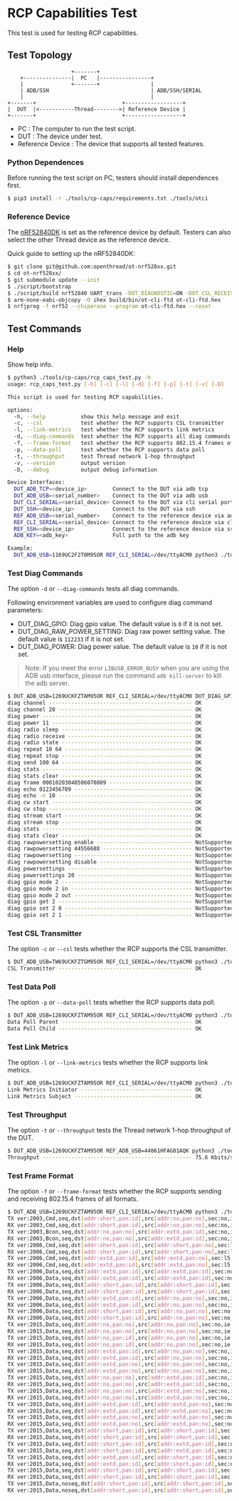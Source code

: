 # RCP Capabilities Test

This test is used for testing RCP capabilities.

## Test Topology

```
                    +-------+
    +---------------|  PC   |----------------+
    |               +-------+                |
    | ADB/SSH                                | ADB/SSH/SERIAL
    |                                        |
+-------+                           +------------------+
|  DUT  |<-----------Thread-------->| Reference Device |
+-------+                           +------------------+

```

- PC : The computer to run the test script.
- DUT : The device under test.
- Reference Device : The device that supports all tested features.

### Python Dependences

Before running the test script on PC, testers should install dependences first.

```bash
$ pip3 install -r ./tools/cp-caps/requirements.txt ./tools/otci
```

### Reference Device

The [nRF52840DK][ot-nrf528xx-nrf52840] is set as the reference device by default. Testers can also select the other Thread device as the reference device.

[ot-nrf528xx-nrf52840]: https://github.com/openthread/ot-nrf528xx/blob/main/src/nrf52840/README.md

Quick guide to setting up the nRF52840DK:

```bash
$ git clone git@github.com:openthread/ot-nrf528xx.git
$ cd ot-nrf528xx/
$ git submodule update --init
$ ./script/bootstrap
$ ./script/build nrf52840 UART_trans -DOT_DIAGNOSTIC=ON -DOT_CSL_RECEIVER=ON -DOT_LINK_METRICS_INITIATOR=ON -DOT_LINK_METRICS_SUBJECT=ON
$ arm-none-eabi-objcopy -O ihex build/bin/ot-cli-ftd ot-cli-ftd.hex
$ nrfjprog -f nrf52 --chiperase --program ot-cli-ftd.hex --reset
```

## Test Commands

### Help

Show help info.

```bash
$ python3 ./tools/cp-caps/rcp_caps_test.py -h
usage: rcp_caps_test.py [-h] [-c] [-l] [-d] [-f] [-p] [-t] [-v] [-D]

This script is used for testing RCP capabilities.

options:
  -h, --help           show this help message and exit
  -c, --csl            test whether the RCP supports CSL transmitter
  -l, --link-metrics   test whether the RCP supports link metrics
  -d, --diag-commands  test whether the RCP supports all diag commands
  -f, --frame-format   test whether the RCP supports 802.15.4 frames of all formats
  -p, --data-poll      test whether the RCP supports data poll
  -t, --throughput     test Thread network 1-hop throughput
  -v, --version        output version
  -D, --debug          output debug information

Device Interfaces:
  DUT_ADB_TCP=<device_ip>        Connect to the DUT via adb tcp
  DUT_ADB_USB=<serial_number>    Connect to the DUT via adb usb
  DUT_CLI_SERIAL=<serial_device> Connect to the DUT via cli serial port
  DUT_SSH=<device_ip>            Connect to the DUT via ssh
  REF_ADB_USB=<serial_number>    Connect to the reference device via adb usb
  REF_CLI_SERIAL=<serial_device> Connect to the reference device via cli serial port
  REF_SSH=<device_ip>            Connect to the reference device via ssh
  ADB_KEY=<adb_key>              Full path to the adb key

Example:
  DUT_ADB_USB=1169UC2F2T0M95OR REF_CLI_SERIAL=/dev/ttyACM0 python3 ./tools/cp-caps/rcp_caps_test.py -d
```

### Test Diag Commands

The option `-d` or `--diag-commands` tests all diag commands.

Following environment variables are used to configure diag command parameters:

- DUT_DIAG_GPIO: Diag gpio value. The default value is `0` if it is not set.
- DUT_DIAG_RAW_POWER_SETTING: Diag raw power setting value. The default value is `112233` if it is not set.
- DUT_DIAG_POWER: Diag power value. The default value is `10` if it is not set.

> Note: If you meet the error `LIBUSB_ERROR_BUSY` when you are using the ADB usb interface, please run the command `adb kill-server` to kill the adb server.

```bash
$ DUT_ADB_USB=1269UCKFZTAM95OR REF_CLI_SERIAL=/dev/ttyACM0 DUT_DIAG_GPIO=2 DUT_DIAG_RAW_POWER_SETTING=44556688 DUT_DIAG_POWER=11 python3 ./tools/cp-caps/rcp_caps_test.py -d
diag channel --------------------------------------------- OK
diag channel 20 ------------------------------------------ OK
diag power ----------------------------------------------- OK
diag power 11 -------------------------------------------- OK
diag radio sleep ----------------------------------------- OK
diag radio receive --------------------------------------- OK
diag radio state ----------------------------------------- OK
diag repeat 10 64 ---------------------------------------- OK
diag repeat stop ----------------------------------------- OK
diag send 100 64 ----------------------------------------- OK
diag stats ----------------------------------------------- OK
diag stats clear ----------------------------------------- OK
diag frame 00010203040506070809 -------------------------- OK
diag echo 0123456789 ------------------------------------- OK
diag echo -n 10 ------------------------------------------ OK
diag cw start -------------------------------------------- OK
diag cw stop --------------------------------------------- OK
diag stream start ---------------------------------------- OK
diag stream stop ----------------------------------------- OK
diag stats ----------------------------------------------- OK
diag stats clear ----------------------------------------- OK
diag rawpowersetting enable ------------------------------ NotSupported
diag rawpowersetting 44556688 ---------------------------- NotSupported
diag rawpowersetting ------------------------------------- NotSupported
diag rawpowersetting disable ----------------------------- NotSupported
diag powersettings --------------------------------------- NotSupported
diag powersettings 20 ------------------------------------ NotSupported
diag gpio mode 2 ----------------------------------------- NotSupported
diag gpio mode 2 in -------------------------------------- NotSupported
diag gpio mode 2 out ------------------------------------- NotSupported
diag gpio get 2 ------------------------------------------ NotSupported
diag gpio set 2 0 ---------------------------------------- NotSupported
diag gpio set 2 1 ---------------------------------------- NotSupported
```

### Test CSL Transmitter

The option `-c` or `--csl` tests whether the RCP supports the CSL transmitter.

```bash
$ DUT_ADB_USB=TW69UCKFZTGM95OR REF_CLI_SERIAL=/dev/ttyACM0 python3 ./tools/cp-caps/rcp_caps_test.py -c
CSL Transmitter ------------------------------------------ OK
```

### Test Data Poll

The option `-p` or `--data-poll` tests whether the RCP supports data poll.

```bash
$ DUT_ADB_USB=1269UCKFZTAM95OR REF_CLI_SERIAL=/dev/ttyACM0 python3 ./tools/cp-caps/rcp_caps_test.py -p
Data Poll Parent ----------------------------------------- OK
Data Poll Child ------------------------------------------ OK
```

### Test Link Metrics

The option `-l` or `--link-metrics` tests whether the RCP supports link metrics.

```bash
$ DUT_ADB_USB=1269UCKFZTAM95OR REF_CLI_SERIAL=/dev/ttyACM0 python3 ./tools/cp-caps/rcp_caps_test.py -l
Link Metrics Initiator ----------------------------------- OK
Link Metrics Subject ------------------------------------- OK
```

### Test Throughput

The option `-t` or `--throughput` tests the Thread network 1-hop throughput of the DUT.

```bash
$ DUT_ADB_USB=1269UCKFZTAM95OR REF_ADB_USB=44061HFAG01AQK python3 ./tools/cp-caps/rcp_caps_test.py -t
Throughput ----------------------------------------------- 75.6 Kbits/sec
```

### Test Frame Format

The option `-f` or `--frame-format` tests whether the RCP supports sending and receiving 802.15.4 frames of all formats.

```bash
$ DUT_ADB_USB=1269UCKFZTAM95OR REF_CLI_SERIAL=/dev/ttyACM0 python3 ./tools/cp-caps/rcp_caps_test.py -f
TX ver:2003,Cmd,seq,dst[addr:short,pan:id],src[addr:no,pan:no],sec:no,ie:no,plen:0 ----------------- OK
RX ver:2003,Cmd,seq,dst[addr:short,pan:id],src[addr:no,pan:no],sec:no,ie:no,plen:0 ----------------- OK
TX ver:2003,Bcon,seq,dst[addr:no,pan:no],src[addr:extd,pan:id],sec:no,ie:no,plen:30 ---------------- OK
RX ver:2003,Bcon,seq,dst[addr:no,pan:no],src[addr:extd,pan:id],sec:no,ie:no,plen:30 ---------------- OK
TX ver:2006,Cmd,seq,dst[addr:short,pan:id],src[addr:short,pan:no],sec:l5,ie:no,plen:0 -------------- OK
RX ver:2006,Cmd,seq,dst[addr:short,pan:id],src[addr:short,pan:no],sec:l5,ie:no,plen:0 -------------- OK
TX ver:2006,Cmd,seq,dst[addr:extd,pan:id],src[addr:extd,pan:no],sec:l5,ie:no,plen:0 ---------------- OK
RX ver:2006,Cmd,seq,dst[addr:extd,pan:id],src[addr:extd,pan:no],sec:l5,ie:no,plen:0 ---------------- OK
TX ver:2006,Data,seq,dst[addr:extd,pan:id],src[addr:extd,pan:id],sec:no,ie:no,plen:0 --------------- OK
RX ver:2006,Data,seq,dst[addr:extd,pan:id],src[addr:extd,pan:id],sec:no,ie:no,plen:0 --------------- OK
TX ver:2006,Data,seq,dst[addr:short,pan:id],src[addr:short,pan:id],sec:no,ie:no,plen:0 ------------- OK
RX ver:2006,Data,seq,dst[addr:short,pan:id],src[addr:short,pan:id],sec:no,ie:no,plen:0 ------------- OK
TX ver:2006,Data,seq,dst[addr:extd,pan:id],src[addr:no,pan:no],sec:no,ie:no,plen:0 ----------------- OK
RX ver:2006,Data,seq,dst[addr:extd,pan:id],src[addr:no,pan:no],sec:no,ie:no,plen:0 ----------------- OK
TX ver:2006,Data,seq,dst[addr:short,pan:id],src[addr:no,pan:no],sec:no,ie:no,plen:0 ---------------- OK
RX ver:2006,Data,seq,dst[addr:short,pan:id],src[addr:no,pan:no],sec:no,ie:no,plen:0 ---------------- OK
TX ver:2015,Data,seq,dst[addr:no,pan:no],src[addr:no,pan:no],sec:no,ie:no,plen:0 ------------------- OK
RX ver:2015,Data,seq,dst[addr:no,pan:no],src[addr:no,pan:no],sec:no,ie:no,plen:0 ------------------- OK
TX ver:2015,Data,seq,dst[addr:no,pan:id],src[addr:no,pan:no],sec:no,ie:no,plen:0 ------------------- OK
RX ver:2015,Data,seq,dst[addr:no,pan:id],src[addr:no,pan:no],sec:no,ie:no,plen:0 ------------------- OK
TX ver:2015,Data,seq,dst[addr:extd,pan:id],src[addr:no,pan:no],sec:no,ie:no,plen:0 ----------------- OK
RX ver:2015,Data,seq,dst[addr:extd,pan:id],src[addr:no,pan:no],sec:no,ie:no,plen:0 ----------------- OK
TX ver:2015,Data,seq,dst[addr:extd,pan:no],src[addr:no,pan:no],sec:no,ie:no,plen:0 ----------------- OK
RX ver:2015,Data,seq,dst[addr:extd,pan:no],src[addr:no,pan:no],sec:no,ie:no,plen:0 ----------------- OK
TX ver:2015,Data,seq,dst[addr:no,pan:no],src[addr:extd,pan:id],sec:no,ie:no,plen:0 ----------------- OK
RX ver:2015,Data,seq,dst[addr:no,pan:no],src[addr:extd,pan:id],sec:no,ie:no,plen:0 ----------------- OK
TX ver:2015,Data,seq,dst[addr:no,pan:no],src[addr:extd,pan:no],sec:no,ie:no,plen:0 ----------------- OK
RX ver:2015,Data,seq,dst[addr:no,pan:no],src[addr:extd,pan:no],sec:no,ie:no,plen:0 ----------------- OK
TX ver:2015,Data,seq,dst[addr:extd,pan:id],src[addr:extd,pan:no],sec:no,ie:no,plen:0 --------------- OK
RX ver:2015,Data,seq,dst[addr:extd,pan:id],src[addr:extd,pan:no],sec:no,ie:no,plen:0 --------------- OK
TX ver:2015,Data,seq,dst[addr:extd,pan:no],src[addr:extd,pan:no],sec:no,ie:no,plen:0 --------------- OK
RX ver:2015,Data,seq,dst[addr:extd,pan:no],src[addr:extd,pan:no],sec:no,ie:no,plen:0 --------------- OK
TX ver:2015,Data,seq,dst[addr:short,pan:id],src[addr:short,pan:id],sec:no,ie:no,plen:0 ------------- OK
RX ver:2015,Data,seq,dst[addr:short,pan:id],src[addr:short,pan:id],sec:no,ie:no,plen:0 ------------- OK
TX ver:2015,Data,seq,dst[addr:short,pan:id],src[addr:extd,pan:id],sec:no,ie:no,plen:0 -------------- OK
RX ver:2015,Data,seq,dst[addr:short,pan:id],src[addr:extd,pan:id],sec:no,ie:no,plen:0 -------------- OK
TX ver:2015,Data,seq,dst[addr:extd,pan:id],src[addr:short,pan:id],sec:no,ie:no,plen:0 -------------- OK
RX ver:2015,Data,seq,dst[addr:extd,pan:id],src[addr:short,pan:id],sec:no,ie:no,plen:0 -------------- OK
TX ver:2015,Data,seq,dst[addr:short,pan:id],src[addr:short,pan:id],sec:no,ie[csl],plen:0 ----------- OK
RX ver:2015,Data,seq,dst[addr:short,pan:id],src[addr:short,pan:id],sec:no,ie[csl],plen:0 ----------- OK
TX ver:2015,Data,noseq,dst[addr:short,pan:id],src[addr:short,pan:id],sec:no,ie:no,plen:0 ----------- OK
RX ver:2015,Data,noseq,dst[addr:short,pan:id],src[addr:short,pan:id],sec:no,ie:no,plen:0 ----------- OK
```
